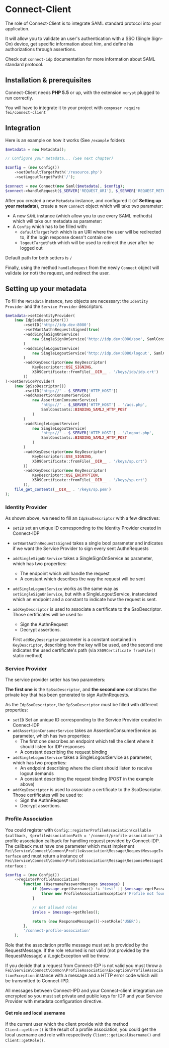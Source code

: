 # Connect-Client

The role of Connect-Client is to integrate SAML standard protocol into your application.

It will allow you to validate an user's authentication with a SSO (Single Sign-On) device, get specific information
about him, and define his authorizations through assertions.

Check out `connect-idp` documentation for more information about SAML standard protocol.

## Installation & prerequisites

Connect-Client needs **PHP 5.5** or up, with the extension `mcrypt` plugged to run correctly.

You will have to integrate it to your project with `composer require fei/connect-client`

## Integration

Here is an example on how it works (See `/example` folder):

```php
$metadata = new Metadata();

// Configure your metadata... (See next chapter)

$config = (new Config())
    ->setDefaultTargetPath('/resource.php')
    ->setLogoutTargetPath('/');

$connect = new Connect(new Saml($metadata), $config);
$connect->handleRequest($_SERVER['REQUEST_URI'], $_SERVER['REQUEST_METHOD'])->emit();
```

After you created a new `Metadata` instance, and configured it (cf **Setting up your metadata**), create a new `Connect` object which will take two parameter:

- A new `SAML` instance (which allow you to use every SAML methods) which will take our metadata as parameter:
- A `Config` which has to be filled with:
    - `defaultTargetPath` which is an URI where the user will be redirected to, if the login response doesn't contain one
    - `logoutTargetPath` which will be used to redirect the user after he logged out

Default path for both setters is `/`

Finally, using the method `handleRequest` from the newly `Connect` object will validate (or not) the request, and redirect the user.

## Setting up your metadata

To fill the `Metadata` instance, two objects are necessary: the `Identity Provider` and the `Service Provider` descriptors.

```php
$metadata->setIdentityProvider(
    (new IdpSsoDescriptor())
        ->setID('http://idp.dev:8080')
        ->setWantAuthnRequestsSigned(true)
        ->addSingleSignOnService(
            new SingleSignOnService('http://idp.dev:8080/sso', SamlConstants::BINDING_SAML2_HTTP_REDIRECT)
        )
        ->addSingleLogoutService(
            new SingleLogoutService('http://idp.dev:8080/logout', SamlConstants::BINDING_SAML2_HTTP_POST)
        )
        ->addKeyDescriptor(new KeyDescriptor(
            KeyDescriptor::USE_SIGNING,
            X509Certificate::fromFile(__DIR__ . '/keys/idp/idp.crt')
        ))
)->setServiceProvider(
    (new SpSsoDescriptor())
        ->setID('http://' . $_SERVER['HTTP_HOST'])
        ->addAssertionConsumerService(
            new AssertionConsumerService(
                'http://' . $_SERVER['HTTP_HOST'] . '/acs.php',
                SamlConstants::BINDING_SAML2_HTTP_POST
            )
        )
        ->addSingleLogoutService(
            new SingleLogoutService(
                'http://' . $_SERVER['HTTP_HOST'] . '/logout.php',
                SamlConstants::BINDING_SAML2_HTTP_POST
            )
        )
        ->addKeyDescriptor(new KeyDescriptor(
            KeyDescriptor::USE_SIGNING,
            X509Certificate::fromFile(__DIR__ . '/keys/sp.crt')
        ))
        ->addKeyDescriptor(new KeyDescriptor(
            KeyDescriptor::USE_ENCRYPTION,
            X509Certificate::fromFile(__DIR__ . '/keys/sp.crt')
        )),
    file_get_contents(__DIR__ . '/keys/sp.pem')
);
```

### Identity Provider

As shown above, we need to fill an `IdpSsoDescriptor` with a few directives:

- `setID` set an unique ID corresponding to the Identity Provider created in Connect-IDP
- `setWantAuthnRequestsSigned` takes a single bool parameter and indicates if we want the Service Provider to sign every sent AuthnRequests
- `addSingleSignOnService` takes a SingleSignOnService as parameter, which has two properties:
    - The endpoint which will handle the request
    - A constant which describes the way the request will be sent
- `addSingleLogoutService` works as the same way as `setSingleSignOnService`, but with a SingleLogoutService, instanciated which an endpoint and a constant to indicate how the request is sent.
- `addKeyDescriptor` is used to associate a certificate to the SsoDescriptor. Those certificates will be used to:
    - Sign the AuthnRequest
    - Decrypt assertions.

    First `addKeyDescriptor` parameter is a constant contained in `KeyDescriptor`, describing how the key will be used, and the second one indicates the used certificate's path (via `X509Certificate fromFile()` static method)

### Service Provider

The service provider setter has two parameters:

**The first one** is the `SpSsoDescriptor`, and **the second one** constitutes the private key that has been generated to sign AuthnRequests.

As the `IdpSsoDescriptor`, the `SpSsoDescriptor` must be filled with different properties:

- `setID` Set an unique ID corresponding to the Service Provider created in Connect-IDP
- `addAssertionConsumerService` takes an AssertionConsumerService as parameter, which has two properties:
    - The first one describes an endpoint which tell the client where it should listen for IDP responses
    - A constant describing the request binding
- `addSingleLogoutService` takes a SingleLogoutService as parameter, which has two properties:
    - An endpoint describing where the client should listen to receive logout demands
    - A constant describing the request binding (POST in the example above)
- `addKeyDescriptor` is used to associate a certificate to the SsoDescriptor. Those certificates will be used to:
    - Sign the AuthnRequest
    - Decrypt assertions.

### Profile Association

You could register with `Config::registerProfileAssociation(callable $callback, $profileAssociationPath = '/connect/profile-association')`
a profile association callback for handling request provided by Connect-IDP. The callback must have one parameter which
must implement `Fei\Service\Connect\Common\ProfileAssociation\Message\RequestMessageInterface` and must return a instance of
`Fei\Service\Connect\Common\ProfileAssociation\Message\ResponseMessageInterface` :

```php
$config = (new Config())
    ->registerProfileAssociation(
        function (UsernamePasswordMessage $message) {
            if ($message->getUsername() != 'test' || $message->getPassword() != 'test') {
                throw new ProfileAssociationException('Profile not found', 400);
            }

            // Get allowed roles
            $roles = $message->getRoles();

            return (new ResponseMessage())->setRole('USER');
        },
        '/connect-profile-association'
    );
```

Role that the association profile message must set is provided by the RequestMessage. If the role returned is not valid
(not provided by the RequestMessage) a \LogicException will be throw.

If you decide that a request from Connect-IDP is not valid you must throw a `Fei\Service\Connect\Common\ProfileAssociation\Exception\ProfileAssociationException`
instance with a message and a HTTP error code which will be transmitted to Connect-IPD.

All messages between Connect-IPD and your Connect-client integration are encrypted so you must set private and public
keys for IDP and your Service Provider with metadata configuration directive.
 
#### Get role and local username

If the current user which the client provide with the method `Client::getUser()` is the result of a profile association,
you could get the local username and role with respectively `Client::getLocalUsername()` and `Client::getRole()`.
